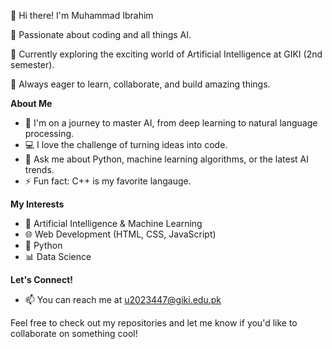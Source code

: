 👋 Hi there! I'm Muhammad Ibrahim

🚀 Passionate about coding and all things AI.

🤖 Currently exploring the exciting world of Artificial Intelligence at GIKI (2nd semester).

🧠  Always eager to learn, collaborate, and build amazing things.

**About Me**

* 🌱  I'm on a journey to master AI, from deep learning to natural language processing.
* 💻 I love the challenge of turning ideas into code.
* 💬 Ask me about Python, machine learning algorithms, or the latest AI trends.
* ⚡ Fun fact: C++ is my favorite langauge.

**My Interests**

* 🤖 Artificial Intelligence & Machine Learning
* 🌐 Web Development (HTML, CSS, JavaScript)
* 🐍 Python
* 📊 Data Science

**Let's Connect!**

* 📫 You can reach me at u2023447@giki.edu.pk

Feel free to check out my repositories and let me know if you'd like to collaborate on something cool!

